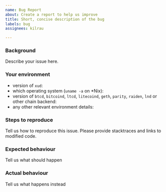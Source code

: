 ```yaml
---
name: Bug Report
about: Create a report to help us improve
title: Short, concise description of the bug
labels: bug
assignees: kilrau

---
```


### Background

Describe your issue here.

### Your environment

* version of `xud`:
* which operating system (`uname -a` on *Nix):
* version of `btcd`, `bitcoind`, `ltcd`, `litecoind`, `geth`, `parity`, `raiden`, `lnd` or other chain backend:
* any other relevant environment details:

### Steps to reproduce

Tell us how to reproduce this issue. Please provide stacktraces and links to modified code.

### Expected behaviour

Tell us what should happen

### Actual behaviour

Tell us what happens instead
